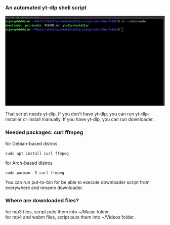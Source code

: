### An automated yt-dlp shell script

![Usage](https://github.com/nxjosephofficial/automated-ytdlp-script/blob/main/yt-dlp.gif)

That script needs yt-dlp. If you don't have yt-dlp, you can run yt-dlp-installer or install manually.
If you have yt-dlp, you can run downloader.

### Needed packages: curl ffmpeg

for Debian-based distros
```
sudo apt install curl ffmpeg
```

for Arch-based distros
```
sudo pacman -S curl ffmpeg
```

You can run put-to-bin for be able to execute downloader script from everywhere and rename downloader.

### Where are downloaded files?
for mp3 files, script puts them into ~/Music folder.
<br>
for mp4 and webm files, script puts them into ~/Videos folder.
